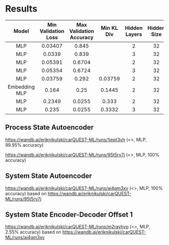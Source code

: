 # Results

|     Model     | Min Validation Loss | Max Validation Accuracy | Min KL Div | Hidden Layers | Hidden Size | Epochs | Criterion | GPUs | Process Graph | Data Offset |                              wandb                              |
|:-------------:|:-------------------:|:-----------------------:|:----------:|:-------------:|:-----------:|:------:|:---------:|:----:|:-------------:|:-----------:|:---------------------------------------------------------------:|
|      MLP      |       0.03407       |          0.845          |            |       2       |     32      |   50   |    MSE    |  1   |       -       |      1      | [Link](https://wandb.ai/eriknikulski/carQUEST-ML/runs/keb7dita) |
|      MLP      |       0.0339        |          0.839          |            |       3       |     32      |   50   |    MSE    |  1   |       -       |      1      | [Link](https://wandb.ai/eriknikulski/carQUEST-ML/runs/yhdyz8mg) |
|      MLP      |       0.05391       |         0.6704          |            |       2       |     32      |   50   |    MSE    |  1   |       -       |      2      | [Link](https://wandb.ai/eriknikulski/carQUEST-ML/runs/c6j0tsrm) |
|      MLP      |       0.05354       |         0.6724          |            |       3       |     32      |   50   |    MSE    |  1   |       -       |      2      | [Link](https://wandb.ai/eriknikulski/carQUEST-ML/runs/9odr3re0) |
|      MLP      |       0.03759       |          0.292          |  0.03759   |       2       |     32      |   50   |   KLDiv   |  1   |       -       |      1      | [Link](https://wandb.ai/eriknikulski/carQUEST-ML/runs/r17tc0k5) |
| Embedding MLP |        0.164        |          0.25           |   0.1445   |       2       |     32      |   50   |    MSE    |  1   |       -       |      1      | [Link](https://wandb.ai/eriknikulski/carQUEST-ML/runs/tecj2bvw) |
|      MLP      |       0.2349        |         0.0255          |   0.333    |       2       |     32      |   50   |    MSE    |  1   |      <>       |      1      | [Link](https://wandb.ai/eriknikulski/carQUEST-ML/runs/675gjz93) |
|      MLP      |        0.235        |         0.0255          |   0.3332   |       3       |     32      |   50   |    MSE    |  1   |      <>       |      1      | [Link](https://wandb.ai/eriknikulski/carQUEST-ML/runs/hwhzb5zz) |



## Process State Autoencoder

https://wandb.ai/eriknikulski/carQUEST-ML/runs/1jept3vh (<>, MLP, 99.95% accuracy)

https://wandb.ai/eriknikulski/carQUEST-ML/runs/95t5rv7j (<>, MLP, 100% accuracy)


## System State Autoencoder

https://wandb.ai/eriknikulski/carQUEST-ML/runs/ai4qm3xv (<>, MLP, 100% accuracy) based on https://wandb.ai/eriknikulski/carQUEST-ML/runs/95t5rv7j


## System State Encoder-Decoder Offset 1

https://wandb.ai/eriknikulski/carQUEST-ML/runs/m2rayhyp (<>, MLP, 2.55% accuracy) based on https://wandb.ai/eriknikulski/carQUEST-ML/runs/ai4qm3xv
